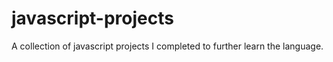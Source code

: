 # javascript-projects
A collection of javascript projects I completed to further learn the language.
